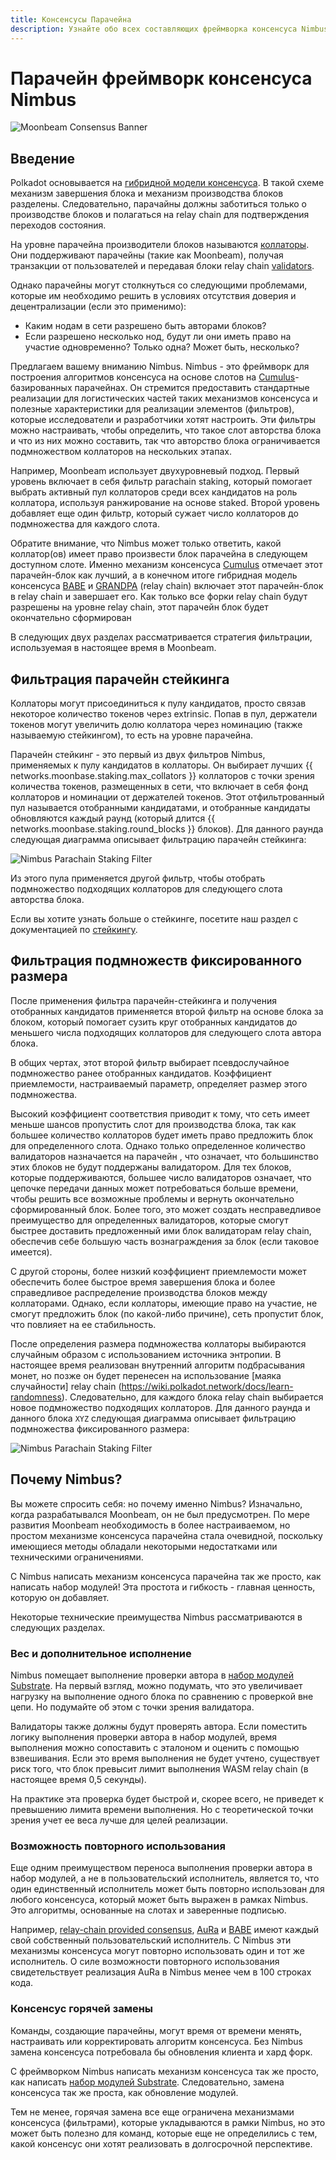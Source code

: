 ```yaml
---
title: Консенсусы Парачейна 
description: Узнайте обо всех составляющих фреймворка консенсуса Nimbus от Moonbeam и о том, как он работает в рамках модели общей безопасности Polkadot
---
```


# Парачейн фреймворк консенсуса Nimbus 

![Moonbeam Consensus Banner](/images/consensus/consensus-banner.png)

## Введение

Polkadot основывается на [гибридной модели консенсуса](https://wiki.polkadot.network/docs/learn-consensus). В такой схеме механизм завершения блока и механизм производства блоков разделены. Следовательно, парачайны должны заботиться только о производстве блоков и полагаться на relay chain для подтверждения переходов состояния.

На уровне парачейна производители блоков называются [коллаторы](https://wiki.polkadot.network/docs/learn-collator). Они поддерживают парачейны (такие как Moonbeam), получая транзакции от пользователей и передавая блоки relay chain [validators](https://wiki.polkadot.network/docs/learn-validator).

Однако парачейны могут столкнуться со следующими проблемами, которые им необходимо решить в условиях отсутствия доверия и децентрализации (если это применимо):

 - Каким нодам  в сети разрешено быть авторами блоков?
 - Если разрешено несколько нод, будут ли они иметь право на участие одновременно? Только одна? Может быть, несколько?

Предлагаем вашему вниманию Nimbus. Nimbus - это фреймворк для построения алгоритмов консенсуса на основе слотов на [Cumulus](https://github.com/paritytech/cumulus)-базированных парачейнах. Он стремится предоставить стандартные реализации для логистических частей таких механизмов консенсуса и полезные характеристики для реализации элементов (фильтров), которые исследователи и разработчики хотят настроить. Эти фильтры можно настраивать, чтобы определить, что такое слот авторства блока и что из них можно составить, так что авторство блока ограничивается подмножеством коллаторов на нескольких этапах.

Например, Moonbeam использует двухуровневый подход. Первый уровень включает в себя фильтр parachain staking, который помогает выбрать активный пул коллаторов среди всех кандидатов на роль коллатора, используя ранжирование на основе staked. Второй уровень добавляет еще один фильтр, который сужает число коллаторов до подмножества для каждого слота.

Обратите внимание, что Nimbus может только ответить, какой коллатор(ов) имеет право произвести блок парачейна в следующем доступном слоте. Именно механизм консенсуса [Cumulus](https://wiki.polkadot.network/docs/build-cumulus#docsNav) отмечает этот парачейн-блок как лучший, а в конечном итоге гибридная модель консенсуса [BABE](https://wiki.polkadot.network/docs/learn-consensus#babe) и [GRANDPA](https://wiki.polkadot.network/docs/learn-consensus#grandpa-finality-gadget) (relay chain) включает этот парачейн-блок в relay chain и завершает его. Как только все форки relay chain будут разрешены на уровне relay chain, этот парачейн блок будет окончательно сформирован


В следующих двух разделах рассматривается стратегия фильтрации, используемая в настоящее время в Moonbeam.

## Фильтрация парачейн стейкинга  

Коллаторы могут присоединиться к пулу кандидатов, просто связав некоторое количество токенов через extrinsic. Попав в пул, держатели токенов могут увеличить долю коллатора через номинацию (также называемую стейкингом), то есть на уровне парачейна.

Парачейн стейкинг - это первый из двух фильтров Nimbus, применяемых к пулу кандидатов в коллаторы. Он выбирает лучших {{ networks.moonbase.staking.max_collators }} коллаторов с точки зрения количества токенов, размещенных в сети, что включает в себя фонд коллаторов и номинации от держателей токенов. Этот отфильтрованный пул называется отобранными кандидатами, и отобранные кандидаты обновляются каждый раунд (который длится {{ networks.moonbase.staking.round_blocks }} блоков). Для данного раунда следующая диаграмма описывает фильтрацию парачейн стейкинга:

![Nimbus Parachain Staking Filter](/images/consensus/consensus-images1.png)

Из этого пула применяется другой фильтр, чтобы отобрать подмножество подходящих коллаторов для следующего слота авторства блока.

Если вы хотите узнать больше о стейкинге, посетите наш раздел с документацией по [стейкингу](/staking/overview/).

## Фильтрация подмножеств фиксированного размера

После применения фильтра парачейн-стейкинга и получения отобранных кандидатов применяется второй фильтр на основе блока за блоком, который помогает сузить круг отобранных кандидатов до меньшего числа подходящих коллаторов для следующего слота автора блока.

В общих чертах, этот второй фильтр выбирает псевдослучайное подмножество ранее отобранных кандидатов. Коэффициент приемлемости, настраиваемый параметр, определяет размер этого подмножества.

Высокий коэффициент соответствия приводит к тому, что сеть имеет меньше шансов пропустить слот для производства блока, так как большее количество коллаторов будет иметь право предложить блок для определенного слота. Однако только определенное количество валидаторов назначается на парачейн , что означает, что большинство этих блоков не будут поддержаны валидатором. Для тех блоков, которые поддерживаются, большее число валидаторов означает, что цепочке передачи данных может потребоваться больше времени, чтобы решить все возможные проблемы и вернуть окончательно сформированный блок. Более того, это может создать несправедливое преимущество для определенных валидаторов, которые смогут быстрее доставить предложенный ими блок валидаторам relay chain, обеспечив себе большую часть вознаграждения за блок (если таковое имеется).

С другой стороны, более низкий коэффициент приемлемости может обеспечить более быстрое время завершения блока и более справедливое распределение производства блоков между коллаторами. Однако, если коллаторы, имеющие право на участие, не смогут предложить блок (по какой-либо причине), сеть пропустит блок, что повлияет на ее стабильность.

После определения размера подмножества коллаторы выбираются случайным образом с использованием источника энтропии. В настоящее время реализован внутренний алгоритм подбрасывания монет, но позже он будет перенесен на использование [маяка случайности] relay chain (https://wiki.polkadot.network/docs/learn-randomness). Следовательно, для каждого блока relay chain выбирается новое подмножество подходящих коллаторов. Для данного раунда и данного блока `XYZ` следующая диаграмма описывает фильтрацию подмножества фиксированного размера: 

![Nimbus Parachain Staking Filter](/images/consensus/consensus-images2.png)

## Почему Nimbus?

Вы можете спросить себя: но почему именно Nimbus? Изначально, когда разрабатывался Moonbeam, он не был предусмотрен. По мере развития Moonbeam необходимость в более настраиваемом, но простом механизме консенсуса парачейна стала очевидной, поскольку имеющиеся методы обладали некоторыми недостатками или техническими ограничениями. 

<!-- При консенсусе [relay chain provided consensus](https://github.com/paritytech/cumulus/blob/master/client/consensus/relay-chain/src/lib.rs) каждый узел рассматривает себя в качестве колатора и может предложить блок-кандидат  парачейну. Затем relay chain должна решить все возможные варианты форков и окончательно утвердить блок. 

Механизм консенсуса [AuRa](https://crates.io/crates/sc-consensus-aura) (сокращение от authority-round) основан на известном списке авторитетов, которые по очереди предлагают блоки в каждом слоте. Каждый авторитет может предложить только один блок в слот и строится поверх самой длинной цепочки.-->

С Nimbus написать механизм консенсуса парачейна так же просто, как написать набор модулей! Эта простота и гибкость - главная ценность, которую он добавляет.

Некоторые технические преимущества Nimbus рассматриваются в следующих разделах.

### Вес и дополнительное исполнение

Nimbus помещает выполнение проверки автора в [набор модулей Substrate](https://substrate.dev/docs/knowledgebase/runtime/pallets). На первый взгляд, можно подумать, что это увеличивает нагрузку на выполнение одного блока по сравнению с проверкой вне цепи. Но подумайте об этом с точки зрения валидатора.

Валидаторы также должны будут проверять автора. Если поместить логику выполнения проверки автора в набор модулей, время выполнения можно сопоставить с эталоном и оценить с помощью взвешивания. Если это время выполнения не будет учтено, существует риск того, что блок превысит лимит выполнения WASM relay chain (в настоящее время 0,5 секунды).

На практике эта проверка будет быстрой и, скорее всего, не приведет к превышению лимита времени выполнения. Но с теоретической точки зрения учет ее веса лучше для целей реализации.

### Возможность повторного использования

Еще одним преимуществом переноса выполнения проверки автора в набор модулей, а не в пользовательский исполнитель, является то, что один единственный исполнитель может быть повторно использован для любого консенсуса, который может быть выражен в рамках Nimbus. Это алгоритмы, основанные на слотах и заверенные подписью.

Например, [relay-chain provided consensus](https://github.com/paritytech/cumulus/blob/master/client/consensus/relay-chain/src/lib.rs), [AuRa](https://crates.io/crates/sc-consensus-aura) и [BABE](https://crates.io/crates/sc-consensus-babe) имеют каждый свой собственный пользовательский исполнитель. С Nimbus эти механизмы консенсуса могут повторно использовать один и тот же исполнитель. О силе возможности повторного использования свидетельствует реализация AuRa в Nimbus менее чем в 100 строках кода.

### Консенсус горячей замены

Команды, создающие парачейны, могут время от времени менять, настраивать или корректировать алгоритм консенсуса. Без Nimbus замена консенсуса потребовала бы обновления клиента и хард форк.

С фреймворком Nimbus написать механизм консенсуса так же просто, как написать 
[набор модулей Substrate](https://substrate.dev/docs/knowledgebase/runtime/pallets). Следовательно, замена консенсуса так же проста, как обновление модулей.

Тем не менее, горячая замена все еще ограничена механизмами консенсуса (фильтрами), которые укладываются в рамки Nimbus, но это может быть полезно для команд, которые еще не определились с тем, какой консенсус они хотят реализовать в долгосрочной перспективе.
